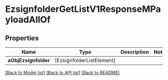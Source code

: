 # EzsignfolderGetListV1ResponseMPayloadAllOf

## Properties
Name | Type | Description | Notes
------------ | ------------- | ------------- | -------------
**aObjEzsignfolder** | [EzsignfolderListElement] |  | 

[[Back to Model list]](../README.md#documentation-for-models) [[Back to API list]](../README.md#documentation-for-api-endpoints) [[Back to README]](../README.md)



